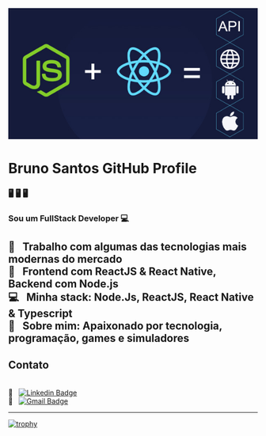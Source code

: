 <!--
**Brxlx/Brxlx** is a ✨ _special_ ✨ repository because its `README.md` (this file) appears on your GitHub profile.

Here are some ideas to get you started:

- 🔭 I’m currently working on ...
- 🌱 I’m currently learning ...
- 👯 I’m looking to collaborate on ...
- 🤔 I’m looking for help with ...
- 💬 Ask me about ...
- 📫 How to reach me: ...
- 😄 Pronouns: ...
- ⚡ Fun fact: ...
-->

<img width="auto" src="https://github.com/Brxlx/Brxlx/blob/master/curso-de-node-js-react-native.jpg">

# Bruno Santos GitHub Profile

### 🖥️ 🖥️ 🖥️

### Sou um FullStack Developer :computer:

 :rocket:  &nbsp; Trabalho com algumas das tecnologias mais modernas do mercado
 <br/> :purple_heart: &nbsp; Frontend com ReactJS & React Native, Backend com Node.js
 <br/> :computer: &nbsp; Minha stack: Node.Js, ReactJS, React Native & Typescript
 <br/> 💬  &nbsp; Sobre mim: Apaixonado por tecnologia, programação, games e simuladores
 ---
 ## Contato
 <br/> :email: &nbsp; [![Linkedin Badge](https://img.shields.io/badge/-Bruno%20Santos-teal?style=flat&logo=Linkedin&logoColor=white&link=https://www.linkedin.com/in/bruno-santos-a14b72196/)](https://www.linkedin.com/in/bruno-santos-a14b72196/) 
<br /> :email: &nbsp; [![Gmail Badge](https://img.shields.io/badge/-Bruno%20Santos-c14438?style=flat-square&logo=Gmail&logoColor=white&link=mailto:brcesar19@gmail.com)](mailto:brcesar19@gmail.com)

---
[![trophy](https://github-profile-trophy.vercel.app/?username=Brxlx&theme=onedark)](https://github.com/ryo-ma/github-profile-trophy)

